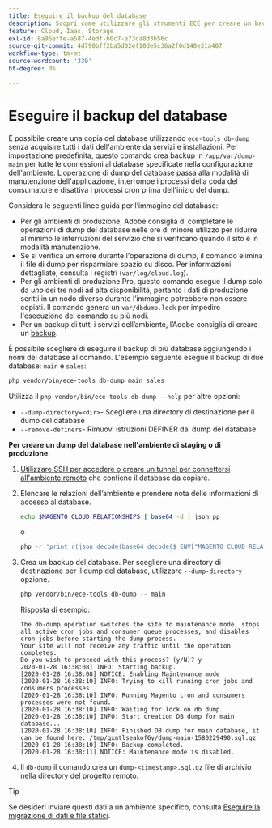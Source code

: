 ```yaml
---
title: Eseguire il backup del database
description: Scopri come utilizzare gli strumenti ECE per creare un backup del database per un progetto di infrastruttura cloud di Adobe Commerce.
feature: Cloud, Iaas, Storage
exl-id: 8a96effe-a587-4edf-b0c7-e73ca8d3b56c
source-git-commit: 4d790bff2ba5d02ef10de5c36a2f0d140e31a407
workflow-type: tm+mt
source-wordcount: '339'
ht-degree: 0%

---
```


# Eseguire il backup del database

È possibile creare una copia del database utilizzando `ece-tools db-dump` senza acquisire tutti i dati dell&#39;ambiente da servizi e installazioni. Per impostazione predefinita, questo comando crea backup in `/app/var/dump-main` per tutte le connessioni al database specificate nella configurazione dell&#39;ambiente. L&#39;operazione di dump del database passa alla modalità di manutenzione dell&#39;applicazione, interrompe i processi della coda del consumatore e disattiva i processi cron prima dell&#39;inizio del dump.

Considera le seguenti linee guida per l’immagine del database:

- Per gli ambienti di produzione, Adobe consiglia di completare le operazioni di dump del database nelle ore di minore utilizzo per ridurre al minimo le interruzioni del servizio che si verificano quando il sito è in modalità manutenzione.
- Se si verifica un errore durante l&#39;operazione di dump, il comando elimina il file di dump per risparmiare spazio su disco. Per informazioni dettagliate, consulta i registri (`var/log/cloud.log`).
- Per gli ambienti di produzione Pro, questo comando esegue il dump solo da _uno_ dei tre nodi ad alta disponibilità, pertanto i dati di produzione scritti in un nodo diverso durante l’immagine potrebbero non essere copiati. Il comando genera un `var/dbdump.lock` per impedire l&#39;esecuzione del comando su più nodi.
- Per un backup di tutti i servizi dell’ambiente, l’Adobe consiglia di creare un [backup](snapshots.md).

È possibile scegliere di eseguire il backup di più database aggiungendo i nomi dei database al comando. L&#39;esempio seguente esegue il backup di due database: `main` e `sales`:

```bash
php vendor/bin/ece-tools db-dump main sales
```

Utilizza il `php vendor/bin/ece-tools db-dump --help` per altre opzioni:

- `--dump-directory=<dir>`- Scegliere una directory di destinazione per il dump del database
- `--remove-definers`- Rimuovi istruzioni DEFINER dal dump del database

**Per creare un dump del database nell&#39;ambiente di staging o di produzione**:

1. [Utilizzare SSH per accedere o creare un tunnel per connettersi all&#39;ambiente remoto](../development/secure-connections.md) che contiene il database da copiare.

1. Elencare le relazioni dell’ambiente e prendere nota delle informazioni di accesso al database.

   ```bash
   echo $MAGENTO_CLOUD_RELATIONSHIPS | base64 -d | json_pp
   ```

   o

   ```bash
   php -r 'print_r(json_decode(base64_decode($_ENV["MAGENTO_CLOUD_RELATIONSHIPS"]))->database);'
   ```

1. Crea un backup del database. Per scegliere una directory di destinazione per il dump del database, utilizzare `--dump-directory` opzione.

   ```bash
   php vendor/bin/ece-tools db-dump -- main
   ```

   Risposta di esempio:

   ```terminal
   The db-dump operation switches the site to maintenance mode, stops all active cron jobs and consumer queue processes, and disables cron jobs before starting the dump process.
   Your site will not receive any traffic until the operation completes.
   Do you wish to proceed with this process? (y/N)? y
   2020-01-28 16:38:08] INFO: Starting backup.
   [2020-01-28 16:38:08] NOTICE: Enabling Maintenance mode
   [2020-01-28 16:38:10] INFO: Trying to kill running cron jobs and consumers processes
   [2020-01-28 16:38:10] INFO: Running Magento cron and consumers processes were not found.
   [2020-01-28 16:38:10] INFO: Waiting for lock on db dump.
   [2020-01-28 16:38:10] INFO: Start creation DB dump for main database...
   [2020-01-28 16:38:10] INFO: Finished DB dump for main database, it can be found here: /tmp/qxmtlseakof6y/dump-main-1580229490.sql.gz
   [2020-01-28 16:38:10] INFO: Backup completed.
   [2020-01-28 16:38:11] NOTICE: Maintenance mode is disabled.
   ```

1. Il `db-dump` il comando crea un `dump-<timestamp>.sql.gz` file di archivio nella directory del progetto remoto.

>[!TIP]
>
>Se desideri inviare questi dati a un ambiente specifico, consulta [Eseguire la migrazione di dati e file statici](../deploy/staging-production.md#migrate-static-files).
